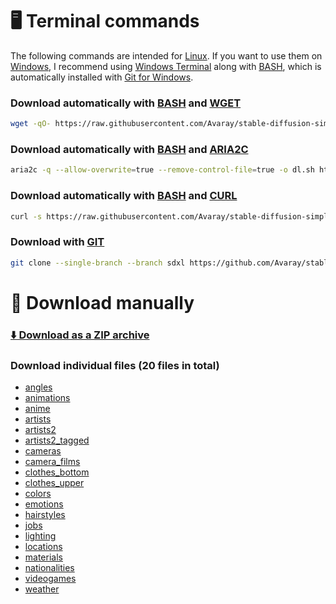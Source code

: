 # 🖥️ Terminal commands

The following commands are intended for [Linux](https://en.wikipedia.org/wiki/Linux). If you want to use them on [Windows](https://en.wikipedia.org/wiki/Microsoft_Windows), I recommend using [Windows Terminal](https://github.com/microsoft/terminal) along with [BASH](https://www.gnu.org/software/bash/), which is automatically installed with [Git for Windows](https://git-scm.com/downloads).

### Download automatically with [BASH](https://www.gnu.org/software/bash/) and [WGET](https://www.gnu.org/software/wget/)

```bash
wget -qO- https://raw.githubusercontent.com/Avaray/stable-diffusion-simple-wildcards/sdxl/scripts/download.sh | bash -s -- wget sdxl
```

### Download automatically with [BASH](https://www.gnu.org/software/bash/) and [ARIA2C](https://aria2.github.io/)

```bash
aria2c -q --allow-overwrite=true --remove-control-file=true -o dl.sh https://raw.githubusercontent.com/Avaray/stable-diffusion-simple-wildcards/sdxl/scripts/download.sh && chmod +x dl.sh && ./dl.sh aria2c sdxl
```

### Download automatically with [BASH](https://www.gnu.org/software/bash/) and [CURL](https://curl.se/)

```bash
curl -s https://raw.githubusercontent.com/Avaray/stable-diffusion-simple-wildcards/sdxl/scripts/download.sh | bash -s -- curl sdxl
```

### Download with [GIT](https://git-scm.com/)

```bash
git clone --single-branch --branch sdxl https://github.com/Avaray/stable-diffusion-simple-wildcards && mv stable-diffusion-simple-wildcards/wildcards/*.txt . > /dev/null 2>&1 && rm -rf stable-diffusion-simple-wildcards
```

# 🧩 Download manually

### [⬇️ Download as a ZIP archive](https://github.com/Avaray/stable-diffusion-simple-wildcards/archive/refs/heads/sdxl.zip)

### Download individual files (20 files in total)

- [angles](https://github.com/Avaray/stable-diffusion-simple-wildcards/blob/sdxl/wildcards//angles.txt)
- [animations](https://github.com/Avaray/stable-diffusion-simple-wildcards/blob/sdxl/wildcards//animations.txt)
- [anime](https://github.com/Avaray/stable-diffusion-simple-wildcards/blob/sdxl/wildcards//anime.txt)
- [artists](https://github.com/Avaray/stable-diffusion-simple-wildcards/blob/sdxl/wildcards//artists.txt)
- [artists2](https://github.com/Avaray/stable-diffusion-simple-wildcards/blob/sdxl/wildcards//artists2.txt)
- [artists2_tagged](https://github.com/Avaray/stable-diffusion-simple-wildcards/blob/sdxl/wildcards//artists2_tagged.txt)
- [cameras](https://github.com/Avaray/stable-diffusion-simple-wildcards/blob/sdxl/wildcards//cameras.txt)
- [camera_films](https://github.com/Avaray/stable-diffusion-simple-wildcards/blob/sdxl/wildcards//camera_films.txt)
- [clothes_bottom](https://github.com/Avaray/stable-diffusion-simple-wildcards/blob/sdxl/wildcards//clothes_bottom.txt)
- [clothes_upper](https://github.com/Avaray/stable-diffusion-simple-wildcards/blob/sdxl/wildcards//clothes_upper.txt)
- [colors](https://github.com/Avaray/stable-diffusion-simple-wildcards/blob/sdxl/wildcards//colors.txt)
- [emotions](https://github.com/Avaray/stable-diffusion-simple-wildcards/blob/sdxl/wildcards//emotions.txt)
- [hairstyles](https://github.com/Avaray/stable-diffusion-simple-wildcards/blob/sdxl/wildcards//hairstyles.txt)
- [jobs](https://github.com/Avaray/stable-diffusion-simple-wildcards/blob/sdxl/wildcards//jobs.txt)
- [lighting](https://github.com/Avaray/stable-diffusion-simple-wildcards/blob/sdxl/wildcards//lighting.txt)
- [locations](https://github.com/Avaray/stable-diffusion-simple-wildcards/blob/sdxl/wildcards//locations.txt)
- [materials](https://github.com/Avaray/stable-diffusion-simple-wildcards/blob/sdxl/wildcards//materials.txt)
- [nationalities](https://github.com/Avaray/stable-diffusion-simple-wildcards/blob/sdxl/wildcards//nationalities.txt)
- [videogames](https://github.com/Avaray/stable-diffusion-simple-wildcards/blob/sdxl/wildcards//videogames.txt)
- [weather](https://github.com/Avaray/stable-diffusion-simple-wildcards/blob/sdxl/wildcards//weather.txt)

